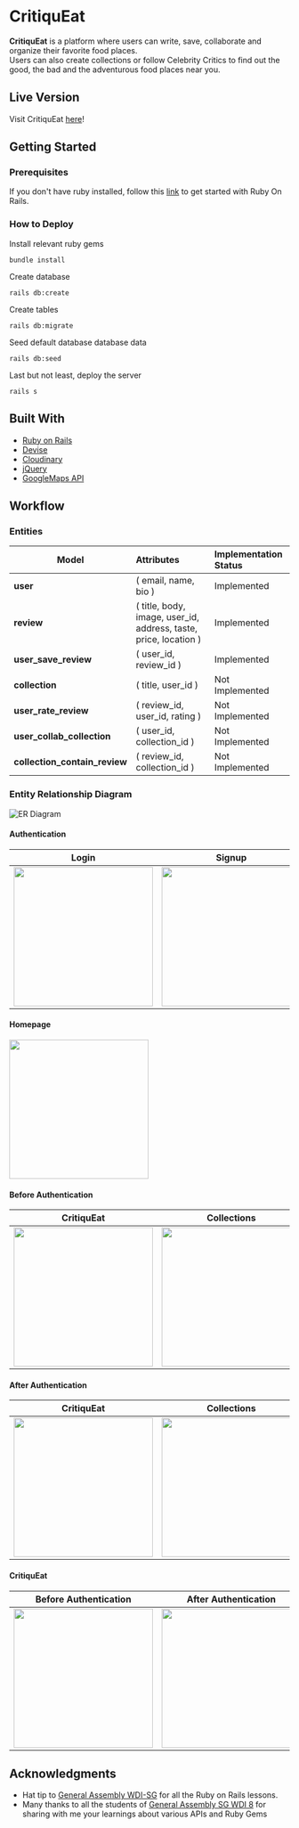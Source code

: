 # CritiquEat

**CritiquEat** is a platform where users can write, save, collaborate and organize their favorite food places.  
Users can also create collections or follow Celebrity Critics to find out the good, the bad and the adventurous food places near you.

## Live Version

Visit CritiquEat [here](http://critiqueat.herokuapp.com/)!

## Getting Started

### Prerequisites

If you don't have ruby installed, follow this [link](http://railsapps.github.io/installrubyonrails-mac.html) to get started with Ruby On Rails.  

### How to Deploy

Install relevant ruby gems
```
bundle install
```

Create database  
```
rails db:create
```

Create tables
```
rails db:migrate
```

Seed default database database data
```
rails db:seed
```

Last but not least, deploy the server  
```
rails s
```

## Built With

* [Ruby on Rails](https://rubyonrails.org)
* [Devise](https://github.com/plataformatec/devise)
* [Cloudinary](http://cloudinary.com)
* [jQuery](http://jquery.com/)
* [GoogleMaps API](https://developers.google.com/maps/documentation/embed/)

## Workflow

### Entities
| Model                         | Attributes                                                        | Implementation Status |
| ---------                     | :--------                                                         | :------               |
| __user__                      | ( email, name, bio )                                              | Implemented           |
| __review__                    | ( title, body, image, user_id, address, taste, price, location )  | Implemented           |
| __user_save_review__          | ( user_id, review_id )                                            | Implemented           |
| __collection__                | ( title, user_id )                                                | Not Implemented       |
| __user_rate_review__          | ( review_id, user_id, rating )                                    | Not Implemented       |
| __user_collab_collection__    | ( user_id, collection_id )                                        | Not Implemented       |
| __collection_contain_review__ | ( review_id, collection_id )                                      | Not Implemented       |

### Entity Relationship Diagram
![ER Diagram](https://github.com/TayKangSheng/project-3-starter/blob/master/README-assets/ER%20diagram.png)

#### Authentication
Login           |  Signup
:-------------------------:|:-------------------------:
<img src="https://github.com/TayKangSheng/project-3-starter/blob/master/README-assets/Wireframe/Auth-01.png" width="250"> |  <img src="https://github.com/TayKangSheng/project-3-starter/blob/master/README-assets/Wireframe/Auth-02.png" width="250">

#### Homepage
<img src="https://github.com/TayKangSheng/project-3-starter/blob/master/README-assets/Wireframe/B-Auth-01.png" width="250">

#### Before Authentication
CritiquEat           |  Collections  | Saved CritiquEat   |
:-------------------------:|:-------------------------:|:-------------------------:|
<img src="https://github.com/TayKangSheng/project-3-starter/blob/master/README-assets/Wireframe/B-Auth-04.png" width="250"> |  <img src="https://github.com/TayKangSheng/project-3-starter/blob/master/README-assets/Wireframe/B-Auth-03.png" width="250"> | <img src="https://github.com/TayKangSheng/project-3-starter/blob/master/README-assets/Wireframe/B-Auth-02.png" width="250">

#### After Authentication
CritiquEat           |  Collections  | Saved CritiquEat   |
:-------------------------:|:-------------------------:|:-------------------------:|
<img src="https://github.com/TayKangSheng/project-3-starter/blob/master/README-assets/Wireframe/A-Auth-03.png" width="250"> |  <img src="https://github.com/TayKangSheng/project-3-starter/blob/master/README-assets/Wireframe/A-Auth-02.png" width="250"> | <img src="https://github.com/TayKangSheng/project-3-starter/blob/master/README-assets/Wireframe/A-Auth-01.png" width="250">

#### CritiquEat
Before Authentication | After Authentication
:-------------------------:|:-------------------------:
<img src="https://github.com/TayKangSheng/project-3-starter/blob/master/README-assets/Wireframe/B-Auth-05.png" width="250"> |  <img src="https://github.com/TayKangSheng/project-3-starter/blob/master/README-assets/Wireframe/A-Auth-04.png" width="250">

## Acknowledgments

* Hat tip to [General Assembly WDI-SG](https://github.com/wdi-sg) for all the Ruby on Rails lessons.
* Many thanks to all the students of [General Assembly SG WDI 8](https://github.com/wdi-sg/8) for sharing with me your learnings about various APIs and Ruby Gems
